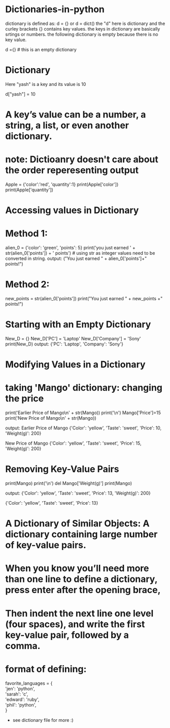 # Dictionaries-in-python

dictionary is defined as: d = {} or d = dict()
the "d" here is dictionary and the curley brackets {} contains key values. 
the keys in dictionary are basically srtings or numbers.
the following dictionary is empty because there is no key value.

d ={} # this is an empty dictionary

# Dictionary
Here "yash" is a key and its value is 10

d["yash"] = 10

# A key’s value can be a number, a string, a list, or even another dictionary. 
# note: Dictioanry doesn't care about the order reperesenting output 

Apple = {'color':'red', 'quantity':1}
print(Apple['color'])
print(Apple['quantity'])

# Accessing values in Dictionary
# Method 1:
alien_0 = {'color': 'green', 'points': 5}
print('you just earned ' + str(alien_0['points']) + ' points') # using str as integer values need to be converted in string.
output: ("You just earned " + alien_0['points']+" points!")

# Method 2:
new_points = str(alien_0['points'])
print("You just earned " + new_points +" points!")

# Starting with an Empty Dictionary
New_D = {}
New_D['PC'] = 'Laptop'
New_D['Company'] = 'Sony'
print(New_D)
output: {'PC': 'Laptop', 'Company': 'Sony'}

# Modifying Values in a Dictionary
# taking 'Mango' dictionary: changing the price
print('Earlier Price of Mango\n' + str(Mango))
print('\n')
Mango['Price']=15
print('New Price of Mango\n' + str(Mango)) 

output:
Earlier Price of Mango
{'Color': 'yellow', 'Taste': 'sweet', 'Price': 10, 'Weight(g)': 200}

New Price of Mango
{'Color': 'yellow', 'Taste': 'sweet', 'Price': 15, 'Weight(g)': 200}

# Removing Key-Value Pairs 
print(Mango)
print('\n')
del Mango['Weight(g)']
print(Mango)

output:
{'Color': 'yellow', 'Taste': 'sweet', 'Price': 13, 'Weight(g)': 200}

{'Color': 'yellow', 'Taste': 'sweet', 'Price': 13}

# A Dictionary of Similar Objects: A dictionary containing large number of key-value pairs.
# When you know you’ll need more than one line to define a dictionary, press enter after the opening brace,
# Then indent the next line one level (four spaces), and write the first key-value pair, followed by a comma.

# format of defining:
favorite_languages = {    
    'jen': 'python',    
    'sarah': 'c',    
    'edward': 'ruby',    
    'phil': 'python',    
    }
    
 * see dictionary file for more :)
